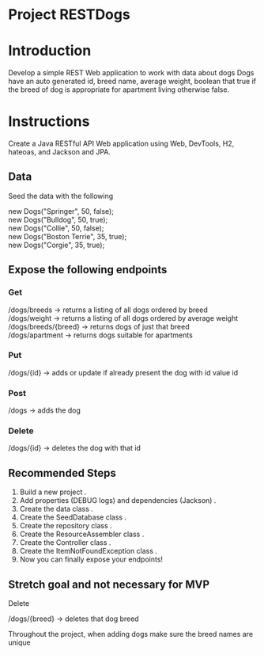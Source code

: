 # Project RESTDogs

# Introduction
Develop a simple REST Web application to work with data about dogs
Dogs have an auto generated id, breed name, average weight, boolean that true if the breed of dog is appropriate for apartment living otherwise false.

# Instructions
Create a Java RESTful API Web application using Web, DevTools, H2, hateoas, and Jackson and JPA.  

## Data
Seed the data with the following  

new Dogs("Springer", 50, false);  
new Dogs("Bulldog", 50, true);  
new Dogs("Collie", 50, false);  
new Dogs("Boston Terrie", 35, true);  
new Dogs("Corgie", 35, true);  

## Expose the following endpoints

### Get

/dogs/breeds -> returns a listing of all dogs ordered by breed   
/dogs/weight -> returns a listing of all dogs ordered by average weight  
/dogs/breeds/{breed} -> returns dogs of just that breed  
/dogs/apartment -> returns dogs suitable for apartments    

### Put

/dogs/{id} -> adds or update if already present the dog with id value id  

### Post  

/dogs -> adds the dog

### Delete

/dogs/{id} -> deletes the dog with that id

## Recommended Steps
1. Build a new project . 
2. Add properties (DEBUG logs) and dependencies (Jackson) . 
3. Create the data class . 
4. Create the SeedDatabase class . 
5. Create the repository class . 
6. Create the ResourceAssembler class . 
7. Create the Controller class . 
8. Create the ItemNotFoundException class .  
8. Now you can finally expose your endpoints!

## Stretch goal and not necessary for MVP  

Delete  

/dogs/{breed} -> deletes that dog breed

Throughout the project, when adding dogs make sure the breed names are unique
